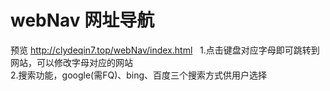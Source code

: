 # webNav 网址导航
预览 http://clydeqin7.top/webNav/index.html  
1.点击键盘对应字母即可跳转到网站，可以修改字母对应的网站  
2.搜索功能，google(需FQ)、bing、百度三个搜索方式供用户选择

